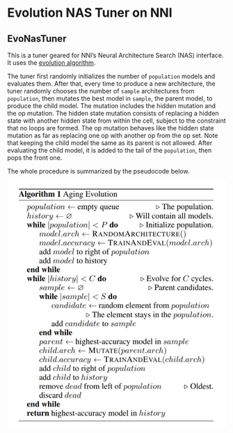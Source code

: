 # Evolution NAS Tuner on NNI

## EvoNasTuner

This is a tuner geared for NNI’s Neural Architecture Search (NAS) interface. It uses the [evolution algorithm](https://arxiv.org/pdf/1802.01548.pdf).

The tuner first randomly initializes the number of `population` models and evaluates them. After that, every time to produce a new architecture, the tuner randomly chooses the number of `sample` architectures from `population`, then mutates the best model in `sample`, the parent model, to produce the child model. The mutation includes the hidden mutation and the op mutation. The hidden state mutation consists of replacing a hidden state with another hidden state from within the cell, subject to the constraint that no loops are formed. The op mutation behaves like the hidden state mutation as far as replacing one op with another op from the op set. Note that keeping the child model the same as its parent is not allowed. After evaluating the child model, it is added to the tail of the `population`, then pops the front one.

The whole procedure is summarized by the pseudocode below.

![](../../img/EvoNasTuner.png)
